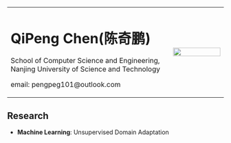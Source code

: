 <table border="0">
  <tr>
    <td width="75%">
      <h1>QiPeng Chen(陈奇鹏)</h1>
      <p>School of Computer Science and Engineering, Nanjing University of Science and Technology</p>
      <p>email: pengpeg101@outlook.com</p>
    </td>
    <td width="25%">
      <img src="" width="100%">
    </td>
  </tr>
</table>

## Research

* **Machine Learning**: Unsupervised Domain Adaptation
